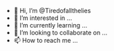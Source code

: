 - 👋 Hi, I’m @Tiredofallthelies
- 👀 I’m interested in ...
- 🌱 I’m currently learning ...
- 💞️ I’m looking to collaborate on ...
- 📫 How to reach me ...

<!---
Tiredofallthelies/Tiredofallthelies is a ✨ special ✨ repository because its `README.md` (this file) appears on your GitHub profile.
You can click the Preview link to take a look at your changes.
--->
